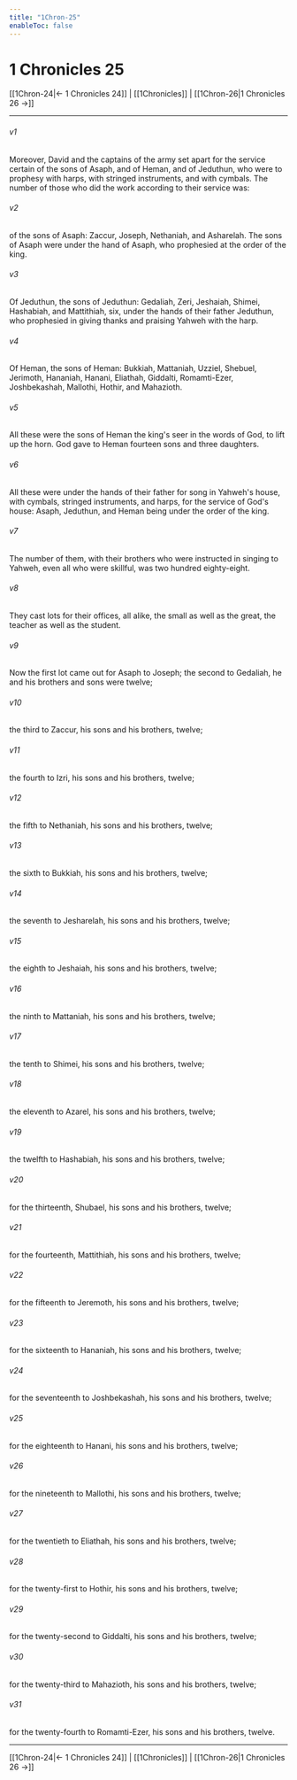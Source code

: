 ```yaml
---
title: "1Chron-25"
enableToc: false
---
```


# 1 Chronicles 25

[[1Chron-24|← 1 Chronicles 24]] | [[1Chronicles]] | [[1Chron-26|1 Chronicles 26 →]]
***



###### v1 
Moreover, David and the captains of the army set apart for the service certain of the sons of Asaph, and of Heman, and of Jeduthun, who were to prophesy with harps, with stringed instruments, and with cymbals. The number of those who did the work according to their service was: 

###### v2 
of the sons of Asaph: Zaccur, Joseph, Nethaniah, and Asharelah. The sons of Asaph were under the hand of Asaph, who prophesied at the order of the king. 

###### v3 
Of Jeduthun, the sons of Jeduthun: Gedaliah, Zeri, Jeshaiah, Shimei, Hashabiah, and Mattithiah, six, under the hands of their father Jeduthun, who prophesied in giving thanks and praising Yahweh with the harp. 

###### v4 
Of Heman, the sons of Heman: Bukkiah, Mattaniah, Uzziel, Shebuel, Jerimoth, Hananiah, Hanani, Eliathah, Giddalti, Romamti-Ezer, Joshbekashah, Mallothi, Hothir, and Mahazioth. 

###### v5 
All these were the sons of Heman the king's seer in the words of God, to lift up the horn. God gave to Heman fourteen sons and three daughters. 

###### v6 
All these were under the hands of their father for song in Yahweh's house, with cymbals, stringed instruments, and harps, for the service of God's house: Asaph, Jeduthun, and Heman being under the order of the king. 

###### v7 
The number of them, with their brothers who were instructed in singing to Yahweh, even all who were skillful, was two hundred eighty-eight. 

###### v8 
They cast lots for their offices, all alike, the small as well as the great, the teacher as well as the student. 

###### v9 
Now the first lot came out for Asaph to Joseph; the second to Gedaliah, he and his brothers and sons were twelve; 

###### v10 
the third to Zaccur, his sons and his brothers, twelve; 

###### v11 
the fourth to Izri, his sons and his brothers, twelve; 

###### v12 
the fifth to Nethaniah, his sons and his brothers, twelve; 

###### v13 
the sixth to Bukkiah, his sons and his brothers, twelve; 

###### v14 
the seventh to Jesharelah, his sons and his brothers, twelve; 

###### v15 
the eighth to Jeshaiah, his sons and his brothers, twelve; 

###### v16 
the ninth to Mattaniah, his sons and his brothers, twelve; 

###### v17 
the tenth to Shimei, his sons and his brothers, twelve; 

###### v18 
the eleventh to Azarel, his sons and his brothers, twelve; 

###### v19 
the twelfth to Hashabiah, his sons and his brothers, twelve; 

###### v20 
for the thirteenth, Shubael, his sons and his brothers, twelve; 

###### v21 
for the fourteenth, Mattithiah, his sons and his brothers, twelve; 

###### v22 
for the fifteenth to Jeremoth, his sons and his brothers, twelve; 

###### v23 
for the sixteenth to Hananiah, his sons and his brothers, twelve; 

###### v24 
for the seventeenth to Joshbekashah, his sons and his brothers, twelve; 

###### v25 
for the eighteenth to Hanani, his sons and his brothers, twelve; 

###### v26 
for the nineteenth to Mallothi, his sons and his brothers, twelve; 

###### v27 
for the twentieth to Eliathah, his sons and his brothers, twelve; 

###### v28 
for the twenty-first to Hothir, his sons and his brothers, twelve; 

###### v29 
for the twenty-second to Giddalti, his sons and his brothers, twelve; 

###### v30 
for the twenty-third to Mahazioth, his sons and his brothers, twelve; 

###### v31 
for the twenty-fourth to Romamti-Ezer, his sons and his brothers, twelve.

***
[[1Chron-24|← 1 Chronicles 24]] | [[1Chronicles]] | [[1Chron-26|1 Chronicles 26 →]]
